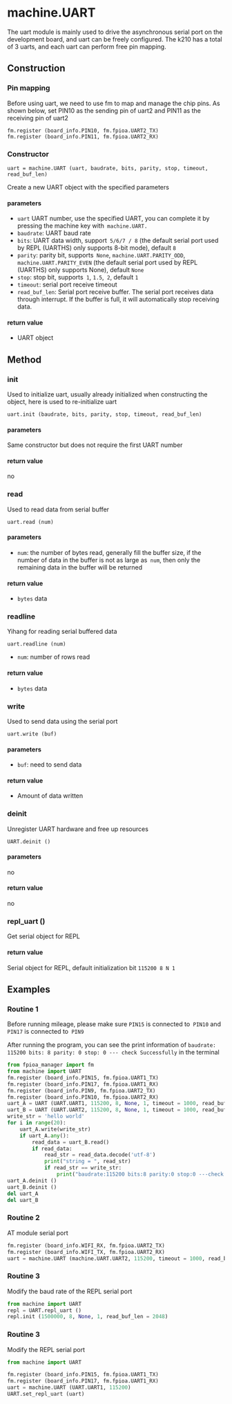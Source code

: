 machine.UART
==============

The uart module is mainly used to drive the asynchronous serial port on the development board, and uart can be freely configured. The k210 has a total of 3 uarts, and each uart can perform free pin mapping.

## Construction

### Pin mapping

Before using uart, we need to use fm to map and manage the chip pins. As shown below, set PIN10 as the sending pin of uart2 and PIN11 as the receiving pin of uart2
```
fm.register (board_info.PIN10, fm.fpioa.UART2_TX)
fm.register (board_info.PIN11, fm.fpioa.UART2_RX)
```

### Constructor

```
uart = machine.UART (uart, baudrate, bits, parity, stop, timeout, read_buf_len)
```

Create a new UART object with the specified parameters

#### parameters

* `uart` UART number, use the specified UART, you can complete it by pressing the machine key with` machine.UART.`
* `baudrate`: UART baud rate
* `bits`: UART data width, support` 5/6/7 / 8` (the default serial port used by REPL (UARTHS) only supports 8-bit mode), default `8`
* `parity`: parity bit, supports` None`, `machine.UART.PARITY_ODD`,` machine.UART.PARITY_EVEN` (the default serial port used by REPL (UARTHS) only supports None), default `None`
* `stop`: stop bit, supports` 1`, `1.5`,` 2`, default `1`
* `timeout`: serial port receive timeout
* `read_buf_len`: Serial port receive buffer. The serial port receives data through interrupt. If the buffer is full, it will automatically stop receiving data.

#### return value

* UART object

## Method

### init

Used to initialize uart, usually already initialized when constructing the object, here is used to re-initialize uart
```
uart.init (baudrate, bits, parity, stop, timeout, read_buf_len)
```
#### parameters

Same constructor but does not require the first UART number

#### return value

no

### read

Used to read data from serial buffer

```
uart.read (num)
```
#### parameters

* `num`: the number of bytes read, generally fill the buffer size, if the number of data in the buffer is not as large as` num`, then only the remaining data in the buffer will be returned

#### return value

* `bytes` data

### readline

Yihang for reading serial buffered data

```
uart.readline (num)
```
* `num`: number of rows read

#### return value

* `bytes` data


### write

Used to send data using the serial port

```
uart.write (buf)
```
#### parameters

* `buf`: need to send data

#### return value

* Amount of data written

### deinit

Unregister UART hardware and free up resources

```
UART.deinit ()
```

#### parameters

no

#### return value

no

### repl_uart ()

Get serial object for REPL

#### return value

Serial object for REPL, default initialization bit `115200 8 N 1`


## Examples


### Routine 1

Before running mileage, please make sure `PIN15` is connected to` PIN10` and `PIN17` is connected to` PIN9`

After running the program, you can see the print information of `baudrate: 115200 bits: 8 parity: 0 stop: 0 --- check Successfully` in the terminal

```python
from fpioa_manager import fm
from machine import UART
fm.register (board_info.PIN15, fm.fpioa.UART1_TX)
fm.register (board_info.PIN17, fm.fpioa.UART1_RX)
fm.register (board_info.PIN9, fm.fpioa.UART2_TX)
fm.register (board_info.PIN10, fm.fpioa.UART2_RX)
uart_A = UART (UART.UART1, 115200, 8, None, 1, timeout = 1000, read_buf_len = 4096)
uart_B = UART (UART.UART2, 115200, 8, None, 1, timeout = 1000, read_buf_len = 4096)
write_str = 'hello world'
for i in range(20):
    uart_A.write(write_str)
    if uart_A.any():
        read_data = uart_B.read()
        if read_data:
            read_str = read_data.decode('utf-8')
            print("string = ", read_str)
            if read_str == write_str:
                print("baudrate:115200 bits:8 parity:0 stop:0 ---check Successfully")
uart_A.deinit ()
uart_B.deinit ()
del uart_A
del uart_B
```

### Routine 2

AT module serial port

```python
fm.register (board_info.WIFI_RX, fm.fpioa.UART2_TX)
fm.register (board_info.WIFI_TX, fm.fpioa.UART2_RX)
uart = machine.UART (machine.UART.UART2, 115200, timeout = 1000, read_buf_len = 4096)
```
### Routine 3

Modify the baud rate of the REPL serial port

```python
from machine import UART
repl = UART.repl_uart ()
repl.init (1500000, 8, None, 1, read_buf_len = 2048)
```

### Routine 3

Modify the REPL serial port

```python
from machine import UART

fm.register (board_info.PIN15, fm.fpioa.UART1_TX)
fm.register (board_info.PIN17, fm.fpioa.UART1_RX)
uart = machine.UART (UART.UART1, 115200)
UART.set_repl_uart (uart)
```

